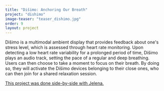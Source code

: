 ```yaml
---
title: "Dišimo: Anchoring Our Breath"
project: "dishimo"
image-teaser: "teaser_dishimo.jpg"
order: 9
layout: project
---
```


Dišimo is a multimodal ambient display that provides feedback about one's stress level, which is assessed through heart rate monitoring. Upon detecting a low heart rate variability for a prolonged period of time, Dišimo plays an audio track, setting the pace of a regular and deep breathing. Users can then choose to take a moment to focus on their breath. By doing so, they will activate the Dišimo devices belonging to their close ones, who can then join for a shared relaxation session.

[This project was done side-by-side with Jelena.](http://jmladeno.net/index.php/2018/02/19/disimo-chi-demo-2018/)